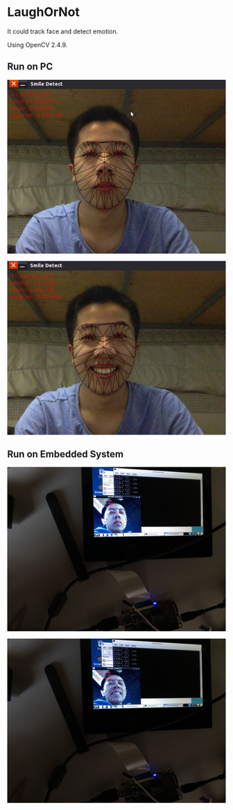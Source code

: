 # LaughOrNot

It could track face and detect emotion.

Using OpenCV 2.4.9.

## Run on PC

![](neutral.png)

![](smile.png)

## Run on Embedded System

![](2.jpg)

![](1.jpg)
